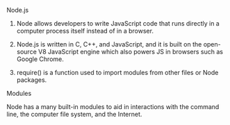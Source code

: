 Node.js

1. Node allows developers to write JavaScript code that runs directly in a computer process itself instead of in a browser.

2. Node.js is written in C, C++, and JavaScript, and it is built on the open-source V8 JavaScript engine which also powers JS in browsers such as Google Chrome.

3. require() is a function used to import modules from other files or Node packages.

Modules 

Node has a many built-in modules to aid in interactions with the command line, the computer file system, and the Internet.